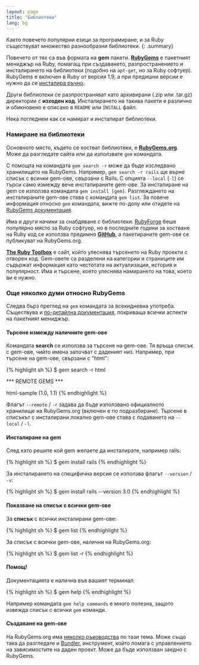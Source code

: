 ```yaml
---
layout: page
title: "Библиотеки"
lang: bg
---
```


Както повечето популярни езици за програмиране, и за Ruby съществуват
множество разнообразни библиотеки.
{: .summary}

Повечето от тях са във формата на **gem** пакети. [**RubyGems**][1] е пакетният
мениджър на Ruby, помагащ при създаването, разпространението и инсталирането на
библиотеки (подобно на `apt-get`, но за Ruby софтуер). RubyGems е включен в
Ruby от версия 1.9, а при предишни версии е нужно да се [инсталира ръчно][2].

Други библиотеки се разпространяват като архивирани (.zip или .tar.gz)
директории с **изходен код**. Инсталирането на такива пакети е различно и
обикновено е описано в `README` или `INSTALL` файл.

Нека погледнем как се намират и инсталират библиотеки.

### Намиране на библиотеки

Основното място, където се хостват библиотеки, е [**RubyGems.org**][1].
Може да разгледате сайта или да използвате `gem` командата.

С помощта на командата `gem search -r` може да бъде изследвано хранилището на
RubyGems. Например, `gem search -r rails` ще върне списък с всички gem-ове,
свързани с Rails. С опцията `--local` (`-l`) се търси само измежду вече
инсталираните gem-ове. За инсталиране на gem се използва командата `gem install
[gem]`. Разглеждането на инсталираните gem-oве става с командата `gem list`.
За повече информация относно `gem` командата, вижте по-долу или отидете на
[RubyGems документация][3].

Има и други начини за снабдяване с библиотеки. [RubyForge][4] беше популярно
място за Ruby софтуер, но в последните години за хостване на Ruby код се
използва предимно [**GitHub**][5], а пакетираните gem-ове се публикуват на
RubyGems.org.

[**The Ruby Toolbox**][6] е сайт, който улеснява търсенето на Ruby проекти с
отворен код. Gem-oвете са разделени на категории и страниците им съдържат
информация като честотата на актуализации, история и пoпулярност. Има и
търсене, което улеснява намирането на това, което ви е нужно.

### Още няколко думи относно RubyGems

Следва бърз преглед на `gem` командата за всекидневна употреба. Съществува и
[по-детайлна документация][7], покриваща всички аспекти на пакетният мениджър.

#### Търсене измежду наличните gem-ове

Командата **search** се използва за търсене на gem-oве.
Тя връща списък с gem-oве, чийто имена започват с даденият низ. Например, при
търсене на gem-oве, свързани с "html":

{% highlight sh %}
$ gem search -r html

*** REMOTE GEMS ***

html-sample (1.0, 1.1)
{% endhighlight %}

Флагът `--remote` / `-r` задава да бъде използвано официалното
хранилище на RubyGems.org (включен е по подразбиране).
Търсене в списъкът с инсталирани локално gem-oве става с подаването на
`--local` / `-l`.

#### Инсталиране на gem

След като решите кой gem желаете да инсталирате, например rails:

{% highlight sh %}
$ gem install rails
{% endhighlight %}

За инсталирането на специфична версия се използва флагът `--version` / `-v`:

{% highlight sh %}
$ gem install rails --version 3.0
{% endhighlight %}

#### Показване на списък с всички gem-oве

За **списък** с всички инсталирани gem-ове:

{% highlight sh %}
$ gem list
{% endhighlight %}

За списък с всички gem-oве, налични на RubyGems.org:

{% highlight sh %}
$ gem list -r
{% endhighlight %}

#### Помощ!

Документацията е налична във вашият терминал:

{% highlight sh %}
$ gem help
{% endhighlight %}

Например командата `gem help commands` e много полезна, защото извежда списък с
всички `gem` команди.

#### Създаване на gem-oве

На RubyGems.org има [няколко ръководства][3] по тази тема. Може също така да
разгледате и [Bundler][9], инструмент, който помага с управлението на
зависимостите на даден проект. Може да бъде използван заедно с
RubyGems.



[1]: https://rubygems.org/
[2]: https://rubygems.org/pages/download/
[3]: http://guides.rubygems.org/
[4]: http://rubyforge.org/
[5]: https://github.com/
[6]: https://www.ruby-toolbox.com/
[7]: http://guides.rubygems.org/command-reference/
[9]: http://bundler.io/

